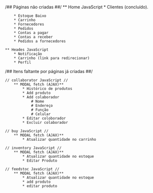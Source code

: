 /## Páginas não criadas ##/
    ** Home JavaScript
        * Clientes (concluído).

        * Estoque Baixo
        * Carrinho
        * Fornecedores
        * Pedidos
        * Contas a pagar
        * Contas a receber
        * Pedidos a fornecedores

    ** Heades JavaScript
        * Notificação
        * Carrinho (link para redirecionar)
        * Perfil

/## Itens faltante por páginas já criadas ##/

    // collaborator JavaScript //
        ** MODAL fetch (AJAX)**
            * Histórico de produtos
            * Add produto
            * Add colaborador
                # Nome
                # Endereço
                # Função
                # Celular
            * Editar coloborador
            * Excluir colaborador

    // buy JavaScript //
        ** MODAL fetch (AJAX)**
            * Atualizar quantidade no carrinho

    // inventory JavaScript //
        ** MODAL fetch (AJAX)**
            * Atualizar quantidade no estoque
            * Editar Produto

    // feedstoc JavaScript //
        ** MODAL fetch (AJAX)**
            * Atualizar quantidade no estoque
            * add produto
            * editar produto
        